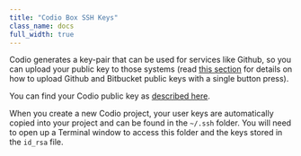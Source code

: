 ```yaml
---
title: "Codio Box SSH Keys"
class_name: docs
full_width: true
---
```


Codio generates a key-pair that can be used for services like Github, so you can upload your public key to those systems (read [this section](/docs/account/github/) for details on how to upload Github and Bitbucket public keys with a single button press).

You can find your Codio public key as [described here](/docs/account/publickey).

When you create a new Codio project, your user keys are automatically copied into your project and can be found in the `~/.ssh` folder. You will need to open up a Terminal window to access this folder and the keys stored in the `id_rsa` file.

